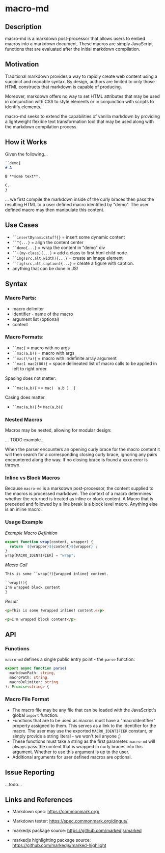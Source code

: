 # macro-md

## Description

macro-md is a markdown post-processor that allows users to embed macros into a markdown document. These macros are simply JavaScript functions that are evaluated after the initial markdown compilation.

## Motivation

Traditional markdown provides a way to rapidly create web content using a succinct and readable syntax. By design, authors are limited to only those HTML constructs that markdown is capable of producing.

Moreover, markdown offers no way to set HTML attributes that may be used in conjunction with CSS to style elements or in conjunction with scripts to identify elements.

macro-md seeks to extend the capabilities of vanilla markdown by providing a lightweight flexible text transformation tool that may be used along with the markdown compilation process.

## How it Works

Given the following...

```markdown
``demo{
# A

B **some text**.

C.
}
```

... we first compile the markdown inside of the curly braces then pass the resulting HTML to a user defined macro identified by "demo". The user defined macro may then manipulate this content.

## Use Cases

- ` ``insertDynamicStuff{} ` = insert some dynamic content
- ` ``^{...} ` = align the content center
- ` ``demo{...} ` = wrap the content in "demo" div
- ` ``+(my-class){...} ` = add a class to first html child node
- ` ``img(src,alt,width){...} ` = create an image element
- ` ``fig(src,alt,caption){...} ` = create a figure with caption.
- anything that can be done in JS!

## Syntax

### Macro Parts:

- macro delimiter
- identifier - name of the macro
- argument list (optional)
- content

### Macro Formats:

- ` ``mac{ ` = macro with no args
- ` ``mac(a,b){ ` = macro with args
- ` ``mac(\*a){ ` = macro with indefinite array argument
- ` ``mac1 mac2(80){ ` = space delineated list of macro calls to be applied in left to right order.

Spacing does not matter:
- ` ``mac(a,b){ ` == ` mac(  a,b )  { `

Casing does matter.
- ` ``mac(a,b){ ` != `Mac(a,b){ `

### Nested Macros

Macros may be nested, allowing for modular design:

... TODO example...

When the parser encounters an opening curly brace for the macro content it will then search for a corresponding closing curly brace, ignoring any pairs encountered along the way. If no closing brace is found a xxxx error is thrown.

### Inline vs Block Macros

Because `macro-md` is a markdown post-processor, the content supplied to the macros is processed markdown. The context of a macro determines whether the returned is treated as inline or block content. A Macro that is preceded and followed by a line break is a block level macro. Anything else is an inline macro.

### Usage Example

_Example Macro Definition_

```javascript
export function wrap(content, wrapper) {
  return `${wrapper}${content}${wrapper}`;
}
wrap[MACRO_IDENTIFIER] = "wrap";
```

_Macro Call_

```markdown
This is some ``wrap(!){wrapped inline} content.

``wrap(!){
I'm wrapped block content
}
```
_Result_

```html
<p>This is some !wrapped inline! content.</p>

<p>I'm wrapped block content</p>
```

## API

### Functions

`macro-md` defines a single public entry point - the `parse` function:

```typescript
export async function parse(
  markdownPath: string,
  macroPath: string,
  macroDelimiter: string
): Promise<string> {
```

### Macro File Format

- The macro file may be any file that can be loaded with the JavaScript's global `import` function.
- Functions that are to be used as macros must have a "macroIdentifier" property assigned to them. This serves as a link to the identifier for the macro. The user may use the exported `MACRO_IDENTIFIER` constant, or simply provide a string literal - we won't tell anyone ;)
- These functions must take a string as the first parameter. `macro-md` will always pass the content that is wrapped in curly braces into this argument. Whether to use this argument is up to the user.
- Additional arguments for user defined macros are optional.

## Issue Reporting

...todo...

## Links and References

- Markdown spec: https://commonmark.org/

- Markdown tester: https://spec.commonmark.org/dingus/

- markedjs package source: https://github.com/markedjs/marked

- markedjs highlighting package source: https://github.com/markedjs/marked-highlight
